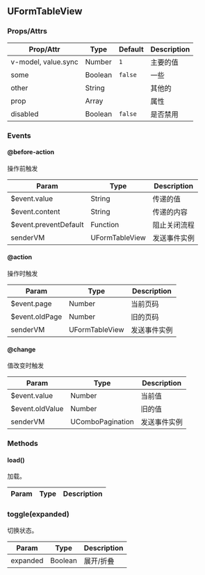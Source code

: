 ## UFormTableView
### Props/Attrs

| Prop/Attr | Type | Default | Description |
| --------- | ---- | ------- | ----------- |
| v-model, value.sync | Number | `1` | 主要的值 |
| some | Boolean | `false` | 一些 |
| other | String | | 其他的 |
| prop | Array | | 属性 |
| disabled | Boolean | `false` | 是否禁用 |

### Events

#### @before-action

操作前触发

| Param | Type | Description |
| ----- | ---- | ----------- |
| $event.value | String | 传递的值 |
| $event.content | String | 传递的内容 |
| $event.preventDefault | Function | 阻止关闭流程 |
| senderVM | UFormTableView | 发送事件实例 |

#### @action

操作时触发

| Param | Type | Description |
| ----- | ---- | ----------- |
| $event.page | Number | 当前页码 |
| $event.oldPage | Number | 旧的页码 |
| senderVM | UFormTableView | 发送事件实例 |

#### @change

值改变时触发

| Param | Type | Description |
| ----- | ---- | ----------- |
| $event.value | Number | 当前值 |
| $event.oldValue | Number | 旧的值 |
| senderVM | UComboPagination | 发送事件实例 |

### Methods

#### load()

加载。

| Param | Type | Description |
| ----- | ---- | ----------- |

### toggle(expanded)

切换状态。

| Param | Type | Description |
| ----- | ---- | ----------- |
| expanded | Boolean | 展开/折叠 |
